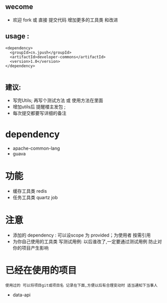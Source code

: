 
## wecome
* 欢迎 fork 或 直接 提交代码 增加更多的工具类 和改进

## usage :

```
<dependency>
  <groupId>cn.jpush</groupId>
  <artifactId>developer-commons</artifactId>
  <version>1.0</version>
</dependency>


```

## 建议:
* 写完Utils; 再写个测试方法 或 使用方法在里面
* 增加utils后 提醒楼主发包 ;
* 每次提交都要写详细的备注





# dependency
* apache-common-lang
* guava


# 功能

* 缓存工具类 redis
* 任务工具类 quartz job


# 注意
* 添加的 dependency : 可以设scope 为 <scope>provided</scope>；为使用者 按需引用
* 为你自己使用的工具类 写测试用例: 以后谁改了,一定要通过测试用例 防止对你的项目产生影响



# 已经在使用的项目
`使用过的 可以将项目git或项目名 记录在下面,方便以后有合理变动时 适当通知下当事人`

* data-api
